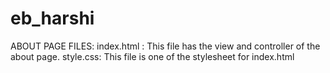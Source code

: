 # eb_harshi

ABOUT PAGE FILES:
index.html : This file has the view and controller of the about page.
style.css: This file is one of the stylesheet for index.html
